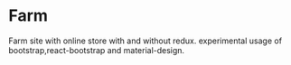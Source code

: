 # Farm
Farm site with online store with and without redux.
experimental usage of bootstrap,react-bootstrap and material-design.
